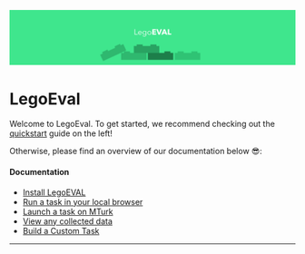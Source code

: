 ![Splash Banner](banner.png)

# LegoEval

Welcome to LegoEval. To get started, we recommend checking out the [quickstart](/quickstart) guide on the left!

Otherwise, please find an overview of our documentation below 😎:

#### Documentation

- [Install LegoEVAL](/quickstart)
- [Run a task in your local browser](/runlocal)
- [Launch a task on MTurk](/mturk)
- [View any collected data](/viewdata)
- [Build a Custom Task](task/customize)

---